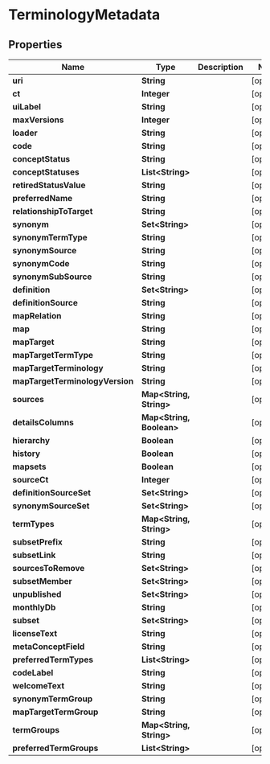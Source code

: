 

# TerminologyMetadata


## Properties

| Name | Type | Description | Notes |
|------------ | ------------- | ------------- | -------------|
|**uri** | **String** |  |  [optional] |
|**ct** | **Integer** |  |  [optional] |
|**uiLabel** | **String** |  |  [optional] |
|**maxVersions** | **Integer** |  |  [optional] |
|**loader** | **String** |  |  [optional] |
|**code** | **String** |  |  [optional] |
|**conceptStatus** | **String** |  |  [optional] |
|**conceptStatuses** | **List&lt;String&gt;** |  |  [optional] |
|**retiredStatusValue** | **String** |  |  [optional] |
|**preferredName** | **String** |  |  [optional] |
|**relationshipToTarget** | **String** |  |  [optional] |
|**synonym** | **Set&lt;String&gt;** |  |  [optional] |
|**synonymTermType** | **String** |  |  [optional] |
|**synonymSource** | **String** |  |  [optional] |
|**synonymCode** | **String** |  |  [optional] |
|**synonymSubSource** | **String** |  |  [optional] |
|**definition** | **Set&lt;String&gt;** |  |  [optional] |
|**definitionSource** | **String** |  |  [optional] |
|**mapRelation** | **String** |  |  [optional] |
|**map** | **String** |  |  [optional] |
|**mapTarget** | **String** |  |  [optional] |
|**mapTargetTermType** | **String** |  |  [optional] |
|**mapTargetTerminology** | **String** |  |  [optional] |
|**mapTargetTerminologyVersion** | **String** |  |  [optional] |
|**sources** | **Map&lt;String, String&gt;** |  |  [optional] |
|**detailsColumns** | **Map&lt;String, Boolean&gt;** |  |  [optional] |
|**hierarchy** | **Boolean** |  |  [optional] |
|**history** | **Boolean** |  |  [optional] |
|**mapsets** | **Boolean** |  |  [optional] |
|**sourceCt** | **Integer** |  |  [optional] |
|**definitionSourceSet** | **Set&lt;String&gt;** |  |  [optional] |
|**synonymSourceSet** | **Set&lt;String&gt;** |  |  [optional] |
|**termTypes** | **Map&lt;String, String&gt;** |  |  [optional] |
|**subsetPrefix** | **String** |  |  [optional] |
|**subsetLink** | **String** |  |  [optional] |
|**sourcesToRemove** | **Set&lt;String&gt;** |  |  [optional] |
|**subsetMember** | **Set&lt;String&gt;** |  |  [optional] |
|**unpublished** | **Set&lt;String&gt;** |  |  [optional] |
|**monthlyDb** | **String** |  |  [optional] |
|**subset** | **Set&lt;String&gt;** |  |  [optional] |
|**licenseText** | **String** |  |  [optional] |
|**metaConceptField** | **String** |  |  [optional] |
|**preferredTermTypes** | **List&lt;String&gt;** |  |  [optional] |
|**codeLabel** | **String** |  |  [optional] |
|**welcomeText** | **String** |  |  [optional] |
|**synonymTermGroup** | **String** |  |  [optional] |
|**mapTargetTermGroup** | **String** |  |  [optional] |
|**termGroups** | **Map&lt;String, String&gt;** |  |  [optional] |
|**preferredTermGroups** | **List&lt;String&gt;** |  |  [optional] |



